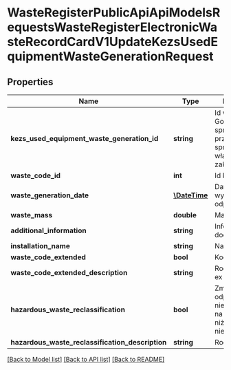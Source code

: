 # WasteRegisterPublicApiApiModelsRequestsWasteRegisterElectronicWasteRecordCardV1UpdateKezsUsedEquipmentWasteGenerationRequest

## Properties
Name | Type | Description | Notes
------------ | ------------- | ------------- | -------------
**kezs_used_equipment_waste_generation_id** | **string** | Id wpisu Gospodarowanie sprzętem - przetwarzanie sprzętu we własnym zakresie | [optional] 
**waste_code_id** | **int** | Id kodu odpadu | [optional] 
**waste_generation_date** | [**\DateTime**](\DateTime.md) | Data wytworzenia odpadu | [optional] 
**waste_mass** | **double** | Masa odpadów | [optional] 
**additional_information** | **string** | Informacje dodatkowe | [optional] 
**installation_name** | **string** | Nazwa instalacji | [optional] 
**waste_code_extended** | **bool** | Kod ex | [optional] 
**waste_code_extended_description** | **string** | Rodzaj odpadu ex | [optional] 
**hazardous_waste_reclassification** | **bool** | Zmiana statusu odpadów niebezpiecznych na odpady inne niż niebezpieczne | [optional] 
**hazardous_waste_reclassification_description** | **string** | Rodzaj odpadu | [optional] 

[[Back to Model list]](../README.md#documentation-for-models) [[Back to API list]](../README.md#documentation-for-api-endpoints) [[Back to README]](../README.md)


